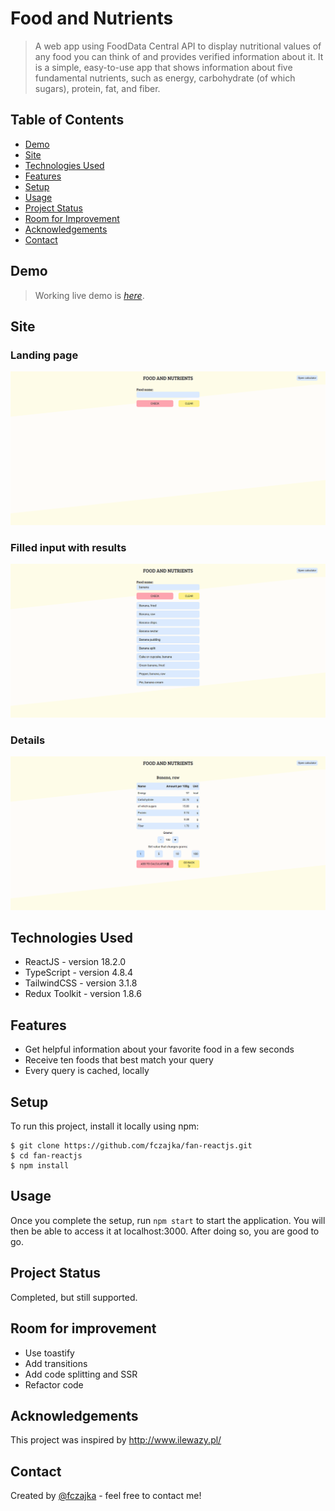 # Food and Nutrients

> A web app using FoodData Central API to display nutritional values of any food you can think of and provides verified information about it. It is a simple, easy-to-use app that shows information about five fundamental nutrients, such as energy, carbohydrate (of which sugars), protein, fat, and fiber.

## Table of Contents

-   [Demo](#demo)
-   [Site](#Site)
-   [Technologies Used](#technologies-used)
-   [Features](#features)
-   [Setup](#setup)
-   [Usage](#usage)
-   [Project Status](#project-status)
-   [Room for Improvement](#room-for-improvement)
-   [Acknowledgements](#acknowledgements)
-   [Contact](#contact)

## Demo

> Working live demo is [_here_](https://fan-reactjs.vercel.app/).

## Site

### Landing page

![Landing page](./src/assets/images/landingPage.png)

### Filled input with results

![Filled query](./src/assets/images/results.png)

### Details

![Details](./src/assets/images/details.png)

## Technologies Used

-   ReactJS - version 18.2.0
-   TypeScript - version 4.8.4
-   TailwindCSS - version 3.1.8
-   Redux Toolkit - version 1.8.6

## Features

-   Get helpful information about your favorite food in a few seconds
-   Receive ten foods that best match your query
-   Every query is cached, locally

## Setup

To run this project, install it locally using npm:

```
$ git clone https://github.com/fczajka/fan-reactjs.git
$ cd fan-reactjs
$ npm install
```

## Usage

Once you complete the setup, run `npm start` to start the application. You will then be able to access it at localhost:3000. After doing so, you are good to go.

## Project Status

Completed, but still supported.

## Room for improvement

-   Use toastify
-   Add transitions
-   Add code splitting and SSR
-   Refactor code

## Acknowledgements

This project was inspired by http://www.ilewazy.pl/

## Contact

Created by [@fczajka](mailto:franekczajkaa@gmail.com) - feel free to contact me!
